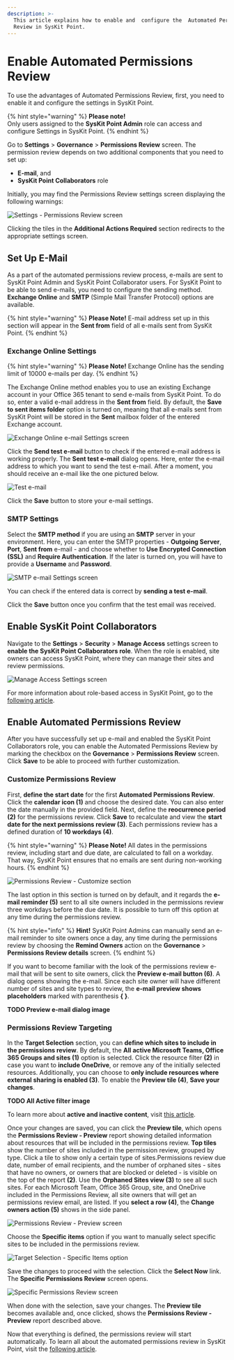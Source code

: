 ```yaml
---
description: >-
  This article explains how to enable and  configure the  Automated Permissions
  Review in SysKit Point.
---
```


# Enable Automated Permissions Review

To use the advantages of Automated Permissions Review, first, you need to enable it and configure the settings in SysKit Point.

{% hint style="warning" %}
**Please note!**   
Only users assigned to the **SysKit Point Admin** role can access and configure Settings in SysKit Point.
{% endhint %}

Go to **Settings** &gt; **Governance** &gt; **Permissions Review** screen. The permission review depends on two additional components that you need to set up: 
* **E-mail**, and
* **SysKit Point Collaborators** role 

Initially, you may find the Permissions Review settings screen displaying the following warnings: 

![Settings - Permissions Review screen](../.gitbook/assets/enable-automated-permissions-review_permissions-review-settings-screen.png)

Clicking the tiles in the **Additional Actions Required** section redirects to the appropriate settings screen.

## **Set Up E-Mail**

As a part of the automated permissions review process, e-mails are sent to SysKit Point Admin and SysKit Point Collaborator users. For SysKit Point to be able to send e-mails, you need to configure the sending method. **Exchange Online** and **SMTP** \(Simple Mail Transfer Protocol\) options are available.

{% hint style="warning" %}
**Please Note!** E-mail address set up in this section will appear in the **Sent from** field of all e-mails sent from SysKit Point.
{% endhint %}

### Exchange Online Settings

{% hint style="warning" %}
**Please Note!** Exchange Online has the sending limit of 10000 e-mails per day.
{% endhint %}

The Exchange Online method enables you to use an existing Exchange account in your Office 365 tenant to send e-mails from SysKit Point. To do so, enter a valid e-mail address in the **Sent from** field. By default, the **Save to sent items folder** option is turned on, meaning that all e-mails sent from SysKit Point will be stored in the **Sent** mailbox folder of the entered Exchange account.

![Exchange Online e-mail Settings screen](../.gitbook/assets/enable-automated-permissions-review_exchange-online-e-mail-settings-screen.png)

Click the **Send test e-mail** button to check if the entered e-mail address is working properly. The **Sent test e-mail** dialog opens. Here, enter the e-mail address to which you want to send the test e-mail. After a moment, you should receive an e-mail like the one pictured below.

![Test e-mail](../.gitbook/assets/enable-automated-permissions-review_test-e-mail.png)

Click the **Save** button to store your e-mail settings.

### SMTP Settings

Select the **SMTP method** if you are using an **SMTP** server in your environment. Here, you can enter the SMTP properties - **Outgoing Server**, **Port**, **Sent from** e-mail - and choose whether to **Use Encrypted Connection \(SSL\)** and **Require Authentication**. If the later is turned on, you will have to provide a **Username** and **Password**.

![SMTP e-mail Settings screen](../.gitbook/assets/enable-automated-permissions-review_smtp-e-mail-settings-screen.png)

You can check if the entered data is correct by **sending a test e-mail**.

Click the **Save** button once you confirm that the test email was received.

## **Enable SysKit Point Collaborators**

Navigate to the **Settings** &gt; **Security** &gt; **Manage Access** settings screen to **enable the SysKit Point Collaborators role**.
When the role is enabled, site owners can access SysKit Point, where they can manage their sites and review permissions. 

![Manage Access Settings screen](../.gitbook/assets/enable-automated-permissions-review_manage-access-settings-screen.png)

For more information about role-based access in SysKit Point, go to the [following article](enable-role-based-access.md).

## **Enable Automated Permissions Review**

After you have successfully set up e-mail and enabled the SysKit Point Collaborators role, you can enable the Automated Permissions Review by marking the checkbox on the **Governance** &gt; **Permissions Review** screen.
Click **Save** to be able to proceed with further customization.

### **Customize Permissions Review**

First, **define the start date** for the first **Automated Permissions Review**. Click the **calendar icon (1)** and choose the desired date. You can also enter the date manually in the provided field. Next, define the **reocurrence period (2)** for the permissions review. Click **Save** to recalculate and view the **start date for the next permissions review (3)**. Each permissions review has a defined duration of **10 workdays (4)**.

{% hint style="warning" %}
**Please Note!** 
All dates in the permissions review, including start and due date, are calculated to fall on a workday. That way, SysKit Point ensures that no emails are sent during non-working hours.
{% endhint %}

![Permissions Review - Customize section](../.gitbook/assets/enable-automated-permissions-review_permissions-review-customize-section.png)

The last option in this section is turned on by default, and it regards the **e-mail reminder (5)** sent to all site owners included in the permissions review three workdays before the due date. It is possible to turn off this option at any time during the permissions review.

{% hint style="info" %}
**Hint!** SysKit Point Admins can manually send an e-mail reminder to site owners once a day, any time during the permissions review by choosing the **Remind Owners** action on the **Governance** &gt; **Permissions Review details** screen.
{% endhint %}

If you want to become familiar with the look of the permissions review e-mail that will be sent to site owners, click the **Preview e-mail button (6)**. A dialog opens showing the e-mail. Since each site owner will have different number of sites and site types to review, the **e-mail preview shows placeholders** marked with parenthesis **\{ \}**.

**TODO Preview e-mail dialog image**

### **Permissions Review Targeting**

In the **Target Selection** section, you can **define which sites to include in the permissions review**. By default, the **All active Microsoft Teams, Office 365 Groups and sites (1)** option is selected. Click the resource filter **(2)** in case you want to **include OneDrive**, or remove any of the initially selected resources. Additionally, you can choose to **only include resources where external sharing is enabled (3)**. To enable the **Preview tile (4)**, **Save your changes**.

**TODO All Active filter image**

To learn more about **active and inactive content**, visit [this article](../common-tasks/inactive-content.md).

Once your changes are saved, you can click the **Preview tile**, which opens the **Permissions Review - Preview** report showing detailed information about resources that will be included in the permissions review. **Top tiles** show the number of sites included in the permission review, grouped by type. Click a tile to show only a certain type of sites.Permissions review due date, number of email recipients, and the number of orphaned sites - sites that have no owners, or owners that are blocked or deleted - is visible on the top of the report **(2)**. Use the **Orphaned Sites view (3)** to see all such sites. For each Microsoft Team, Office 365 Group, site, and OneDrive included in the Permissions Review, all site owners that will get an permissions review email, are listed. If you **select a row (4)**, the **Change owners action (5)** shows in the side panel. 

![Permissions Review - Preview screen](../.gitbook/assets/enable-automated-permissions-review_permissions-review-preview-screen.png)

Choose the **Specific items** option if you want to manually select specific sites to be included in the permissions review. 

![Target Selection - Specific Items option](../.gitbook/assets/enable-automated-permissions-review_target-selection-specific-items-option.png)

Save the changes to proceed with the selection. Click the **Select Now** link. The **Specific Permissions Review** screen opens. 

![Specific Permissions Review screen](../.gitbook/assets/enable-automated-permissions-review_specific-permissions-review-screen.png)

When done with the selection, save your changes. The **Preview tile** becomes available and, once clicked, shows the **Permissions Review - Preview** report described above.

Now that everything is defined, the permissions review will start automatically. To learn all about the automated permissions review in SysKit Point, visit the [following article](../common-tasks/permissions-review.md).






